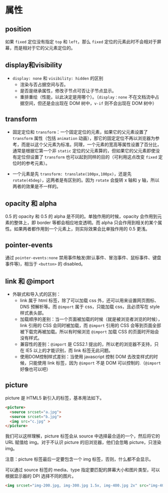 # 属性

## position

如果 `fixed` 定位没有指定 `top` 和 `left`，那么 `fixed` 定位的元素此时不会相对于屏幕，而是相对于它的父元素定位的。

## display和visibility

- `display: none` 和 `visibility: hidden` 的区别
  - 渲染与否占据空间与否。
  - 是否是继承属性，修改子节点可否让子节点显示。
  - 重排重绘（性能，以此决定是用哪个）。（`display：none` 不在文档流中占据空间，但还是会出现在 DOM 树中，`v-if` 则不会出现在 DOM 树中）

## transform

  - 固定定位和 `transform`：一个固定定位的元素，如果它的父元素设置了 `transform` 属性（包括 `animation` 动画），那它的固定定位不再以浏览器为参考，而是以这个父元素为标准。同理，一个元素的宽高等属性设置了百分比，通常是根据它第一个非 `static` 定位的父元素算的，但如果它的父元素即使没有定位但设置了 `transform` 也可以起到同样的目的（可利用这点改变 `fixed` 定位时的参考元素）。

  - 一个元素是先 `transform: translate(100px,100px)`，还是先 `rotate(45deg)`，这两者是有区别的。因为 `rotate` 会旋转 x 轴和 y 轴，所以两者的效果是不一样的。

## opacity 和 alpha

0.5 的 opacity 和 0.5 的 alpha 是不同的。单独作用的时候，opacity 会作用到元素的整体上，即 border 等都会相应地变透明。而 alpha 只会作用到相关的某个属性。如果两者都作用到一个元素上，则实际效果会比单独作用的 0.5 更浅。

## pointer-events

通过 `pointer-events:none` 禁用事件触发(默认事件、冒泡事件、鼠标事件、键盘事件等)，相当于 `<button>` 的 disabled。

## link 和 @import

- 外联式和导入式的区别：
  - link 属于 html 标签，除了可以加载 css 外，还可以用来设置网页图标、DNS 预解析等。而 `@import` 属于 css，只能加载 css，且必须写在 style 样式表头部。
  - 加载顺序的差别：当一个页面被加载的时候（就是被浏览者浏览的时候），link 引用的 CSS 会同时被加载，而 `@import` 引用的 CSS 会等到页面全部被下载完再被加载。所以有时候浏览 `@import` 加载 CSS 的页面时开始会没有样式。
  - 兼容性的差别：`@import` 是 CSS2.1 提出的，所以老的浏览器不支持，只在 IE5 以上的才能识别，而 link 标签无此问题。
  - 使用DOM控制样式差别：当使用 javascript 控制 DOM 去改变样式的时候，只能使用 link 标签，因为 `@import` 不是 DOM 可以控制的.（`@import` 好像也可以吧）

## picture

picture 是 HTML5 新引入的标签，基本用法如下。

```html
<picture>
  <source srcset="a.jpg">
  <source srcset="b.jpg">
  <img src="c.jpg" >
</picture>
```

我们可以这样理解，picture 标签会从 source 中选择最合适的一个，然后将它的 URL 赋值给 img。对于不认识 picture 的旧浏览器，他们会忽略 picture，只渲染 img。

注意：picture 标签最后一定要包含一个 img 标签，否则，什么都不会显示。

可以通过 source 标签的 media、type 指定要匹配的屏幕大小和图片类型，可以根据显示器的 DPI 选择不同的图片。

```html
<img srcset="img-200.jpg, img-300.jpg 1.5x, img-400.jpg 2x" src="img-400.jpg” >
```